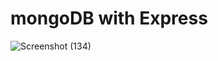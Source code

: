 # mongoDB with Express

![Screenshot (134)](https://github.com/user-attachments/assets/fcc38aef-518d-418c-bff0-538f1d029a32)

